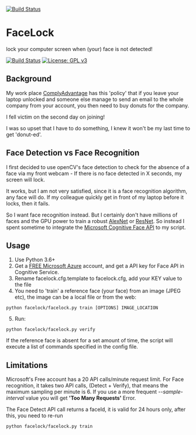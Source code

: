 [![Build Status](https://dev.azure.com/newway0386/newway/_apis/build/status/newwaylw.facelock?branchName=master)](https://dev.azure.com/newway0386/newway/_build/latest?definitionId=1&branchName=master)

# FaceLock
lock your computer screen when (your) face is not detected! 

[![Build Status](https://dev.azure.com/newway0386/newway/_apis/build/status/newwaylw.facelock?branchName=master)](https://dev.azure.com/newway0386/newway/_build/latest?definitionId=1&branchName=master)
[![License: GPL v3](https://img.shields.io/badge/License-GPLv3-blue.svg)](https://www.gnu.org/licenses/gpl-3.0)

## Background
My work place [ComplyAdvantage](https://complyadvantage.com) has this 'policy' that if you leave your laptop unlocked and someone else manage to send an email to the whole company from your account, you then need to buy donuts for the company.

I fell victim on the second day on joining! 

I was so upset that I have to do something, I knew it won't be my last time to get 'donut-ed'. 

## Face Detection vs Face Recognition

I first decided to use openCV's face detection to check for the absence of a face via my front webcam - 
If there is no face detected in X seconds, my screen will lock.

It works, but I am not very satisfied, since it is a face recognition algorithm, any face will do.
If my colleague quickly get in front of my laptop before it locks, then it fails.

So I want face recognition instead. But I certainly don't have millions of faces and the GPU power to train a robust [AlexNet](https://papers.nips.cc/paper/4824-imagenet-classification-with-deep-convolutional-neural-networks.pdf) 
or [ResNet](https://arxiv.org/abs/1512.03385). So instead I spent sometime to integrate the [Microsoft Cognitive Face API](https://westus.dev.cognitive.microsoft.com/docs/services/563879b61984550e40cbbe8d/operations/563879b61984550f30395236) to my script. 

## Usage
1. Use Python 3.6+
2. Get a [FREE Microsoft Azure](https://azure.microsoft.com/en-gb/free/) account, and get a API key for Face API
in Cognitive Service.
3. Rename facelock.cfg.template to facelock.cfg, add your KEY value to the file
4. You need to 'train' a reference face (your face) from an image (JPEG etc), the image can be a local file or from the web:
  ````
  python facelock/facelock.py train [OPTIONS] IMAGE_LOCATION

  ````

5. Run:
  ````
  python facelock/facelock.py verify

  ````

If the reference face is absent for a set amount of time, the script will execute a list of commands specified in
the config file.

## Limitations
Microsoft's Free account has a 20 API calls/minute request limit. For Face recognition, it takes two API calls, (Detect + Verify),
that means the maximum sampling per minute is 6.
If you use a more frequent *--sample-interval* value you will get **'Too Many Requests'** Error.

The Face Detect API call returns a faceId, it is valid for 24 hours only, after this, you need to re-run 
````
python facelock/facelock.py train
````
